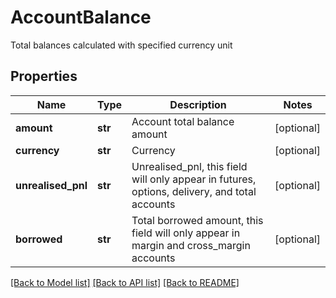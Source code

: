 # AccountBalance

Total balances calculated with specified currency unit
## Properties
Name | Type | Description | Notes
------------ | ------------- | ------------- | -------------
**amount** | **str** | Account total balance amount | [optional] 
**currency** | **str** | Currency | [optional] 
**unrealised_pnl** | **str** | Unrealised_pnl, this field will only appear in futures, options, delivery, and total accounts | [optional] 
**borrowed** | **str** | Total borrowed amount, this field will only appear in margin and cross_margin accounts | [optional] 

[[Back to Model list]](../README.md#documentation-for-models) [[Back to API list]](../README.md#documentation-for-api-endpoints) [[Back to README]](../README.md)


